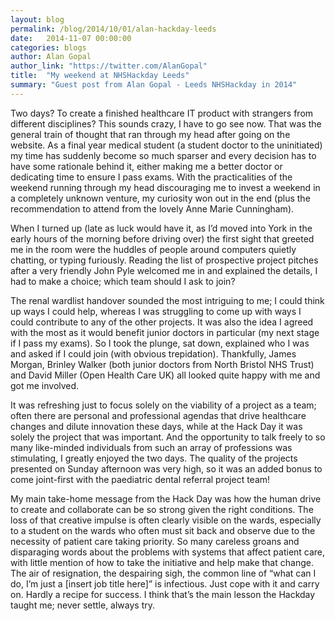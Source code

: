 ```yaml
---
layout: blog
permalink: /blog/2014/10/01/alan-hackday-leeds
date:   2014-11-07 00:00:00
categories: blogs
author: Alan Gopal
author_link: "https://twitter.com/AlanGopal"
title:  "My weekend at NHSHackday Leeds"
summary: "Guest post from Alan Gopal - Leeds NHSHackday in 2014"
---
```


Two days?  To create a finished healthcare IT product with strangers from different disciplines?  This sounds crazy, I have to go see now.  That was the general train of thought that ran through my head after going on the website.  As a final year medical student (a student doctor to the uninitiated) my time has suddenly become so much sparser and every decision has to have some rationale behind it, either making me a better doctor or dedicating time to ensure I pass exams.  With the practicalities of the weekend running through my head discouraging me to invest a weekend in a completely unknown venture, my curiosity won out in the end (plus the recommendation to attend from the lovely Anne Marie Cunningham).

When I turned up (late as luck would have it, as I’d moved into York in the early hours of the morning before driving over) the first sight that greeted me in the room were the huddles of people around computers quietly chatting, or typing furiously.  Reading the list of prospective project pitches after a very friendly John Pyle welcomed me in and explained the details, I had to make a choice; which team should I ask to join?

The renal wardlist handover sounded the most intriguing to me; I could think up ways I could help, whereas I was struggling to come up with ways I could contribute to any of the other projects.  It was also the idea I agreed with the most as it would benefit junior doctors in particular (my next stage if I pass my exams).  So I took the plunge, sat down, explained who I was and asked if I could join (with obvious trepidation).  Thankfully, James Morgan, Brinley Walker (both junior doctors from North Bristol NHS Trust) and David Miller (Open Health Care UK) all looked quite happy with me and got me involved.

It was refreshing just to focus solely on the viability of a project as a team; often there are personal and professional agendas that drive healthcare changes and dilute innovation these days, while at the Hack Day it was solely the project that was important.  And the opportunity to talk freely to so many like-minded individuals from such an array of professions was stimulating, I greatly enjoyed the two days.  The quality of the projects presented on Sunday afternoon was very high, so it was an added bonus to come joint-first with the paediatric dental referral project team!

My main take-home message from the Hack Day was how the human drive to create and collaborate can be so strong given the right conditions.  The loss of that creative impulse is often clearly visible on the wards, especially to a student on the wards who often must sit back and observe due to the necessity of patient care taking priority.  So many careless groans and disparaging words about the problems with systems that affect patient care, with little mention of how to take the initiative and help make that change.  The air of resignation, the despairing sigh, the common line of “what can I do, I’m just a [insert job title here]” is infectious.  Just cope with it and carry on.  Hardly a recipe for success.  I think that’s the main lesson the Hackday taught me; never settle, always try.